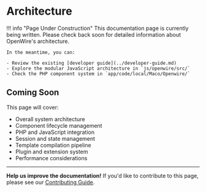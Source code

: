 # Architecture

!!! info "Page Under Construction"
    This documentation page is currently being written. Please check back soon for detailed information about OpenWire's architecture.

    In the meantime, you can:

    - Review the existing [developer guide](../developer-guide.md)
    - Explore the modular JavaScript architecture in `js/openwire/src/`
    - Check the PHP component system in `app/code/local/Maco/Openwire/`

## Coming Soon

This page will cover:

- Overall system architecture
- Component lifecycle management
- PHP and JavaScript integration
- Session and state management
- Template compilation pipeline
- Plugin and extension system
- Performance considerations

---

**Help us improve the documentation!** If you'd like to contribute to this page, please see our [Contributing Guide](../contributing.md).
